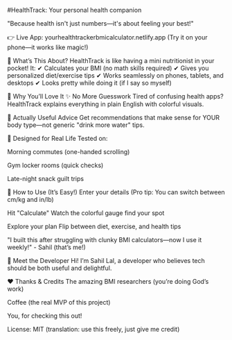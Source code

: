 #HealthTrack: Your personal health companion

"Because health isn't just numbers—it's about feeling your best!"

👉 Live App: yourhealthtrackerbmicalculator.netlify.app
(Try it on your phone—it works like magic!)

🧐 What’s This About?
HealthTrack is like having a mini nutritionist in your pocket! It:
✔ Calculates your BMI (no math skills required)
✔ Gives you personalized diet/exercise tips
✔ Works seamlessly on phones, tablets, and desktops
✔ Looks pretty while doing it (if I say so myself)

🎯 Why You’ll Love It
✨ No More Guesswork
Tired of confusing health apps? HealthTrack explains everything in plain English with colorful visuals.

🍎 Actually Useful Advice
Get recommendations that make sense for YOUR body type—not generic "drink more water" tips.

📱 Designed for Real Life
Tested on:

Morning commutes (one-handed scrolling)

Gym locker rooms (quick checks)

Late-night snack guilt trips

🚀 How to Use (It’s Easy!)
Enter your details
(Pro tip: You can switch between cm/kg and in/lb)

Hit "Calculate"
Watch the colorful gauge find your spot

Explore your plan
Flip between diet, exercise, and health tips

"I built this after struggling with clunky BMI calculators—now I use it weekly!" - Sahil (that’s me!)

👋 Meet the Developer
Hi! I’m Sahil Lal, a developer who believes tech should be both useful and delightful.

❤️ Thanks & Credits
The amazing BMI researchers (you’re doing God’s work)

Coffee (the real MVP of this project)

You, for checking this out!

License: MIT (translation: use this freely, just give me credit)
